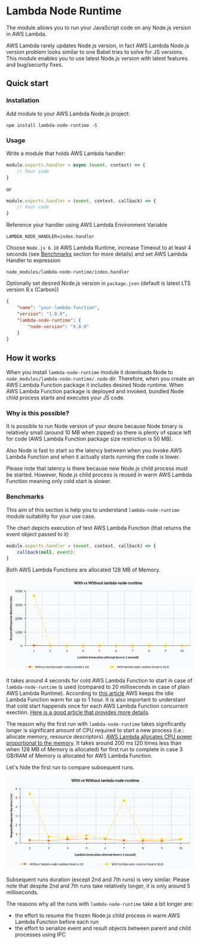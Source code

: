 # Lambda Node Runtime

The module allows you to run your JavaScript code on any Node.js version in AWS Lambda.

AWS Lambda rarely updates Node.js version, in fact AWS Lambda Node.js version problem looks  similar to one Babel tries to solve for JS versions. This module enables you to use latest Node.js version with latest features and bug/security fixes.

## Quick start

### Installation
Add module to your AWS Lambda Node.js project:
```
npm install lambda-node-runtime -S
```

### Usage
Write a module that holds AWS Lambda handler:
```js
module.exports.handler = async (event, context) => {
    // Your code
}
```
or
```js
module.exports.handler = (event, context, callback) => {
    // Your code
}
```
Reference your handler using AWS Lambda Environment Variable
```
LAMBDA_NODE_HANDLER=index.handler
```
Choose `Node.js 6.10` AWS Lambda Runtime, increase Timeout to at least 4 seconds (see [Benchmarks](#benchmarks) section for more details) and set AWS Lambda Handler to expression
```
node_modules/lambda-node-runtime/index.handler
```
Optionally set desired Node.js version in `package.json` (default is latest LTS version 8.x (Carbon))
```json
{
    "name": "your-lambda-function",
    "version": "1.0.0",
    "lambda-node-runtime": {
        "node-version": "9.8.0"
    }
}
```

## How it works
When you install `lambda-node-runtime` module it downloads Node to `node_modules/lambda-node-runtime/.node` dir. Therefore, when you create an AWS Lambda Function package it includes desired Node runtime. When AWS Lambda Function package is deployed and invoked, bundled Node child process starts and executes your JS code.

### Why is this possible?
It is possible to run Node version of your desire because Node binary is relatively small (around 10 MB when zipped) so there is plenty of space left for code (AWS Lambda Function package size restriction is 50 MB).

Also Node is fast to start so the latency between when you invoke AWS Lambda Function and when it actually starts running the code is lower.

Please note that latency is there because new Node.js child process must be started. However, Node.js child process is reused in warm AWS Lambda Function meaning only cold start is slower.

### Benchmarks
This aim of this section is help you to understand `lambda-node-runtime` module suitability for your use case.

The chart depicts execution of test AWS Lambda Function (that returns the event object passed to it)
```js
module.exports.handler = (event, context, callback) => {
    callback(null, event);
}
```
Both AWS Lambda Functions are allocated 128 MB of Memory.

![With vs Without lambda-node-runtime](docs/with-vs-without-lambda-node-runtime-1-10.png)

It takes around 4 seconds for cold AWS Lambda Function to start in case of `lambda-node-runtime` is used (compared to 20 milliseconds in case of plain AWS Lambda Runtime). According to [this article](https://read.acloud.guru/how-long-does-aws-lambda-keep-your-idle-functions-around-before-a-cold-start-bf715d3b810) AWS keeps the idle Lambda Function warm for up to 1 hour. It is also important to understant that cold start happends once for each AWS Lambda Function concurrent exection. [Here is a good article that provides more details](https://hackernoon.com/im-afraid-you-re-thinking-about-aws-lambda-cold-starts-all-wrong-7d907f278a4f). 

The reason why the first run with `lambda-node-runtime` takes significantly longer is significant amount of CPU required to start a new process (i.e.: allocate memory, resource descriptors). [AWS Lambda allocates CPU power proportional to the memory](https://docs.aws.amazon.com/lambda/latest/dg/resource-model.html). It takes around 200 ms (20 times less than when 128 MB of Memory is allocated) for first run to complete in case 3 GB/RAM of Memory is allocated for AWS Lambda Function.

Let's hide the first run to compare subsequent runs.

![With vs Without lambda-node-runtime](docs/with-vs-without-lambda-node-runtime-2-10.png)

Subsequent runs duration (except 2nd and 7th runs) is very similar. Please note that despite 2nd and 7th runs take relatively longer, it is only around 5 milliseconds.

The reasons why all the runs with `lambda-node-runtime` take a bit longer are:
- the effort to resume the frozen Node.js child process in warm AWS Lambda Function before each run
- the effort to serialize event and result objects between parent and child processes using IPC
